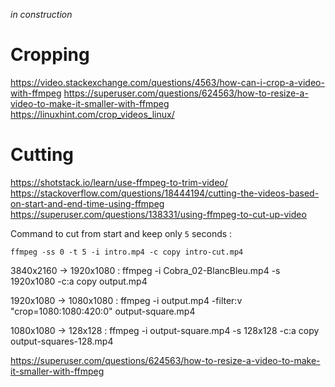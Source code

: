 _in construction_

# Cropping

https://video.stackexchange.com/questions/4563/how-can-i-crop-a-video-with-ffmpeg
https://superuser.com/questions/624563/how-to-resize-a-video-to-make-it-smaller-with-ffmpeg
https://linuxhint.com/crop_videos_linux/

# Cutting

https://shotstack.io/learn/use-ffmpeg-to-trim-video/
https://stackoverflow.com/questions/18444194/cutting-the-videos-based-on-start-and-end-time-using-ffmpeg
https://superuser.com/questions/138331/using-ffmpeg-to-cut-up-video

Command to cut from start and keep only `5` seconds :
```shell
ffmpeg -ss 0 -t 5 -i intro.mp4 -c copy intro-cut.mp4
```

3840x2160 -> 1920x1080 :
ffmpeg -i Cobra_02-BlancBleu.mp4 -s 1920x1080 -c:a copy output.mp4

1920x1080 -> 1080x1080 :
ffmpeg -i output.mp4 -filter:v "crop=1080:1080:420:0" output-square.mp4

1080x1080 -> 128x128 :
ffmpeg -i output-square.mp4 -s 128x128 -c:a copy output-squares-128.mp4

https://superuser.com/questions/624563/how-to-resize-a-video-to-make-it-smaller-with-ffmpeg